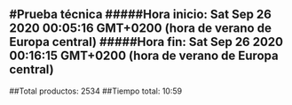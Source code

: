 #Prueba técnica 
#####Hora inicio: Sat Sep 26 2020 00:05:16 GMT+0200 (hora de verano de Europa central)
#####Hora fin: Sat Sep 26 2020 00:16:15 GMT+0200 (hora de verano de Europa central)
---
##Total productos: 2534
##Tiempo total: 10:59